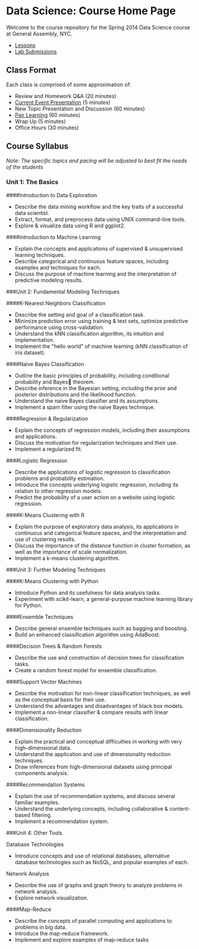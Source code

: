 Data Science: Course Home Page
==============================
Welcome to the course repository for the Spring 2014 Data Science course at General Assembly, NYC.


* [Lessons](lessons)
* [Lab Submissions](lab_submissions)


## Class Format
Each class is comprised of some approximation of:

* Review and Homework Q&A (20 minutes)
* [Current Event Presentation](about_the_course/current_event_presentation) (5 minutes)
* New Topic Presentation and Discussion (60 minutes)
* [Pair Learning](about_the_course/pair_learning) (60 minutes)
* Wrap Up (5 minutes)
* Office Hours (30 minutes)


## Course Syllabus

_Note: The specific topics and pacing will be adjusted to best fit the needs of the students_

### Unit 1: The Basics

####Introduction to Data Exploration

*   Describe the data mining workflow and the key traits of a successful data scientist.
*   Extract, format, and preprocess data using UNIX command-line tools.
*   Explore & visualize data using R and ggplot2.

####Introduction to Machine Learning

*   Explain the concepts and applications of supervised & unsupervised learning techniques.
*   Describe categorical and continuous feature spaces, including examples and techniques for each.
*   Discuss the purpose of machine learning and the interpretation of predictive modeling results.

###Unit 2: Fundamental Modeling Techniques

####K-Nearest Neighbors Classification

*   Describe the setting and goal of a classification task.
*   Minimize prediction error using training & test sets, optimize predictive performance using cross-validation.
*   Understand the kNN classification algorithm, its intuition and implementation.
*   Implement the "hello world" of machine learning (kNN classification of iris dataset).

####Naive Bayes Classification

*   Outline the basic principles of probability, including conditional probability and Bayes theorem.
*   Describe inference in the Bayesian setting, including the prior and posterior distributions and the likelihood function.
*   Understand the naive Bayes classifier and its assumptions.
*   Implement a spam filter using the naive Bayes technique.

####Regression & Regularization

*   Explain the concepts of regression models, including their assumptions and applications.
*   Discuss the motivation for regularization techniques and their use.
*   Implement a regularized fit.

####Logistic Regression

*   Describe the applications of logistic regression to classification problems and probability estimation.
*   Introduce the concepts underlying logistic regression, including its relation to other regression models.
*   Predict the probability of a user action on a website using logistic regression.

####K-Means Clustering with R

*   Explain the purpose of exploratory data analysis, its applications in continuous and categorical feature spaces, and the interpretation and use of clustering results.
*   Discuss the importance of the distance function in cluster formation, as well as the importance of scale normalization.
*   Implement a k-means clustering algorithm.

###Unit 3: Further Modeling Techniques

####K-Means Clustering with Python

*   Introduce Python and its usefulness for data analysis tasks.
*   Experiment with scikit-learn, a general-purpose machine learning library for Python.

####Ensemble Techniques

*   Describe general ensemble techniques such as bagging and boosting.
*   Build an enhanced classification algorithm using AdaBoost.

####Decision Trees & Random Forests

*   Describe the use and construction of decision trees for classification tasks.
*   Create a random forest model for ensemble classification.

####Support Vector Machines

*   Describe the motivation for non-linear classification techniques, as well as the conceptual basis for their use.
*   Understand the advantages and disadvantages of black box models.
*   Implement a non-linear classifier & compare results with linear classification.

####Dimensionality Reduction

*   Explain the practical and conceptual difficulties in working with very high-dimensional data.
*   Understand the application and use of dimensionality reduction techniques.
*   Draw inferences from high-dimensional datasets using principal components analysis.

####Recommendation Systems

*   Explain the use of recommendation systems, and discuss several familiar examples.
*   Understand the underlying concepts, including collaborative & content-based filtering.
*   Implement a recommendation system.

###Unit 4: Other Tools

Database Technologies

*   Introduce concepts and use of relational databases, alternative database technologies such as NoSQL, and popular examples of each.

Network Analysis

*   Describe the use of graphs and graph theory to analyze problems in network analysis.
*   Explore network visualization.

####Map-Reduce

*   Describe the concepts of parallel computing and applications to problems in big data.
*   Introduce the map-reduce framework.
*   Implement and explore examples of map-reduce tasks

